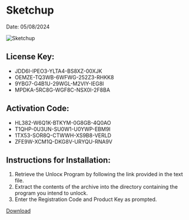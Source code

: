 <h1>Sketchup</h1>
<p>Date: 05/08/2024</p>
<img src="https://repository-images.githubusercontent.com/797935659/2ff22087-1f0b-49a4-803d-a5dbd64d6585" alt="Sketchup" title="Sketchup" />
<h2>License Key:</h2>
<ul>
<li>JDD6I-IPEO3-YLTA4-BS8XZ-00XJK</li>
<li>OEMZE-TQ3WB-6WFWG-252Z3-RHKK8</li>
<li>9YBG7-G4B1U-29WGL-M2VIY-IEG8I</li>
<li>MPDKA-5RC8G-WGF8C-NSX0I-2F8BA</li>
</ul>
<h2>Activation Code:</h2>
<ul>
<li>HL382-W6Q1K-BTKYM-0G8GB-4Q0AO</li>
<li>T1QHP-0U3UN-SU0W1-U0YWP-EBM9I</li>
<li>1TX53-SOR8Q-CTWWH-XS9B8-VERLD</li>
<li>ZFE9W-XCM1Q-DKG8V-URYQU-RNA9V</li>
</ul>
<h2>Instructions for Installation:</h2>
<ol>
<li>Retrieve the Unlocк Program by following the link provided in the text file.</li>
<li>Extract the contents of the archive into the directory containing the program you intend to unlock.</li>
<li>Enter the Registration Code and Product Key as prompted.</li>
</ol>
<p><a href="https://drive.usercontent.google.com/u/0/uc?id=1eb4ufejYZblTSw8qfW091KuWmve1MY_0&git">​D​o​w​n​l​o​a​d</a></p>
